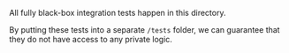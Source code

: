 All fully black-box integration tests happen in this directory.

By putting these tests into a separate `/tests` folder, we can guarantee that they do not have access to any private logic.